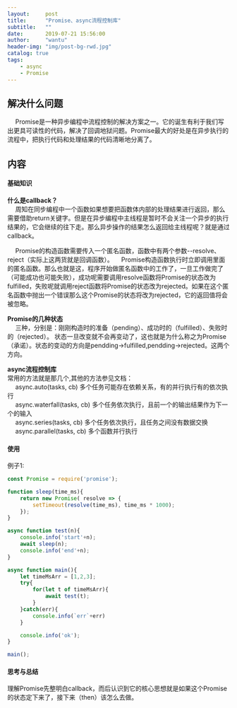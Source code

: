 ```yaml
---
layout:     post
title:      "Promise、async流程控制库"
subtitle:   ""
date:       2019-07-21 15:56:00
author:     "wantu"
header-img: "img/post-bg-rwd.jpg"
catalog: true
tags:
    - async
    - Promise
---
```

## 解决什么问题
&nbsp;&#8195;Promise是一种异步编程中流程控制的解决方案之一。它的诞生有利于我们写出更具可读性的代码，解决了回调地狱问题。Promise最大的好处是在异步执行的流程中，把执行代码和处理结果的代码清晰地分离了。
## 内容
#### 基础知识
**什么是callback？**<br>
&nbsp;&#8195;周知在同步编程中一个函数如果想要把函数体内部的处理结果进行返回，那么需要借助return关键字。但是在异步编程中主线程是暂时不会关注一个异步的执行结果的，它会继续的往下走。那么异步操作的结果怎么返回给主线程呢？就是通过callback。<br>

&nbsp;&#8195;Promise的构造函数需要传入一个匿名函数，函数中有两个参数--resolve、reject（实际上这两货就是回调函数）。&nbsp;&#8195;Promise构造函数执行时立即调用里面的匿名函数。那么也就是这，程序开始做匿名函数中的工作了，一旦工作做完了（可能成功也可能失败），成功呢需要调用resolve函数将Promise的状态改为fulfilled，失败呢就调用reject函数将Promise的状态改为rejected。如果在这个匿名函数中抛出一个错误那么这个Promise的状态将改为rejected，它的返回值将会被忽略。<br>

**Promise的几种状态**<br>
&nbsp;&#8195;三种，分别是：刚刚构造时的准备（pending）、成功时的（fulfilled）、失败时的（rejected）。
状态一旦改变就不会再变动了，这也就是为什么称之为Promise（承诺）。状态的变动的方向是pendding->fulfilled,pendding->rejected。这两个方向。

**async流程控制库**<br>
常用的方法就是那几个,其他的方法参见文档：<br>
    &nbsp;&#8195;async.auto(tasks, cb) 多个任务可能存在依赖关系，有的并行执行有的依次执行<br>
    &nbsp;&#8195;async.waterfall(tasks, cb) 多个任务依次执行，且前一个的输出结果作为下一个的输入<br>
    &nbsp;&#8195;async.series(tasks, cb) 多个任务依次执行，且任务之间没有数据交换 <br>
    &nbsp;&#8195;async.parallel(tasks, cb) 多个函数并行执行<br>

#### 使用
例子1:
```javascript
const Promise = require('promise');

function sleep(time_ms){
    return new Promise( resolve => {
        setTimeout(resolve(time_ms), time_ms * 1000);
    });
}

async function test(n){
    console.info('start'+n);
    await sleep(n);
    console.info('end'+n);
}

async function main(){
    let timeMsArr = [1,2,3];
    try{
        for(let t of timeMsArr){
            await test(t);
        }
    }catch(err){
        console.info(`err`+err)
    }

    console.info('ok');
}

main();
```

#### 思考与总结
理解Promise先整明白callback，而后认识到它的核心思想就是如果这个Promise的状态定下来了，接下来（then）该怎么去做。
